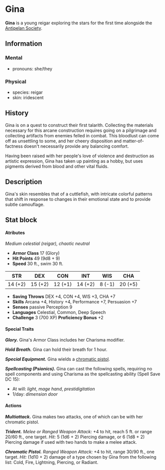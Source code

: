 # Gina

**Gina** is a young reigar exploring the stars for the first time alongside the [Antipelan Society](../antipelan-society.md).

## Information

### Mental

- pronouns: she/they

### Physical

- species: reigar
- skin: iridescent

## History

Gina is on a quest to construct their first talarith. Collecting the materials necessary for this arcane construction requires going on a pilgrimage and collecting artifacts from enemies felled in combat. This bloodlust can come off as unsettling to some, and her cheery disposition and matter-of-factness doesn't necessarily provide any balancing comfort.

Having been raised with her people's love of violence and destruction as artistic expression, Gina has taken up painting as a hobby, but uses pigments derived from blood and other vital fluids.

## Description

Gina's skin resembles that of a cuttlefish, with intricate colorful patterns that shift in response to changes in their emotional state and to provide subtle camouflage.

## Stat block

#### Atributes

_Medium celestial (reigar), chaotic neutral_

- **Armor Class** 17 (Glory)
- **Hit Points** 49 (9d8 + 9)
- **Speed** 30 ft., swim 30 ft.

|  STR  |  DEX  |  CON  |  INT  |  WIS  |  CHA  |
|:-----:|:-----:|:-----:|:-----:|:-----:|:-----:|
|14 (+2)|15 (+2)|12 (+1)|14 (+2)| 8 (-1)|20 (+5)|

- **Saving Throws** DEX +4, CON +4, WIS +3, CHA +7
- **Skills** Arcana +4, History +4, Performance +7, Persuasion +7
- **Senses** passive Perception 9
- **Languages** Celestial, Common, Deep Speech
- **Challenge** 3 (700 XP) **Proficiency Bonus** +2

#### Special Traits

_**Glory.**_ Gina's Armor Class includes her Charisma modifier.

_**Hold Breath.**_ Gina can hold their breath for 1 hour.

_**Special Equipment.**_ Gina wields a [chromatic pistol](../../../technology/chromatic-pistol.md).

_**Spellcasting (Psionics).**_ Gina can cast the following spells, requiring no spell components and using Charisma as the spellcasting ability (Spell Save DC 15):

- At will: _light_, _mage hand_, _prestidigitation_
- 1/day: _dimension door_

#### Actions

_**Multiattack.**_ Gina makes two attacks, one of which can be with her chromatic pistol.

_**Trident.** Melee or Ranged Weapon Attack:_ +4 to hit, reach 5 ft. or range 20/60 ft., one target. _Hit:_ 5 (1d6 + 2) Piercing damage, or 6 (1d8 + 2) Piercing damage if used with two hands to make a melee attack.

_**Chromatic Pistol.** Ranged Weapon Attack:_ +4 to hit, range 30/90 ft., one target. _Hit:_ (1d10 + 2) damage of a type chosen by Gina from the following list: Cold, Fire, Lightning, Piercing, or Radiant.
